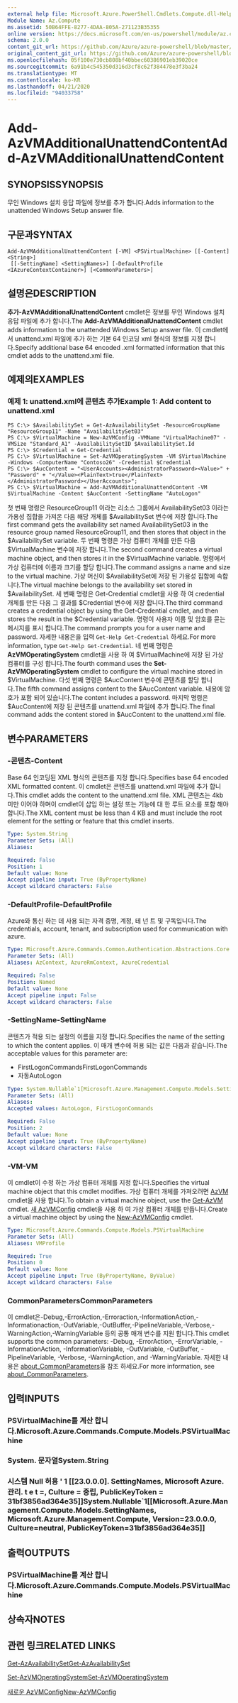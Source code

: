 ```yaml
---
external help file: Microsoft.Azure.PowerShell.Cmdlets.Compute.dll-Help.xml
Module Name: Az.Compute
ms.assetid: 50B64FFE-8277-4DAA-805A-271123B35355
online version: https://docs.microsoft.com/en-us/powershell/module/az.compute/add-azvmadditionalunattendcontent
schema: 2.0.0
content_git_url: https://github.com/Azure/azure-powershell/blob/master/src/Compute/Compute/help/Add-AzVMAdditionalUnattendContent.md
original_content_git_url: https://github.com/Azure/azure-powershell/blob/master/src/Compute/Compute/help/Add-AzVMAdditionalUnattendContent.md
ms.openlocfilehash: 05f100e730cb808bf40bbec60386901eb39020ce
ms.sourcegitcommit: 6a91b4c545350d316d3cf8c62f384478e3f3ba24
ms.translationtype: MT
ms.contentlocale: ko-KR
ms.lasthandoff: 04/21/2020
ms.locfileid: "94033758"
---
```

# <span data-ttu-id="89cdc-101">Add-AzVMAdditionalUnattendContent</span><span class="sxs-lookup"><span data-stu-id="89cdc-101">Add-AzVMAdditionalUnattendContent</span></span>

## <span data-ttu-id="89cdc-102">SYNOPSIS</span><span class="sxs-lookup"><span data-stu-id="89cdc-102">SYNOPSIS</span></span>
<span data-ttu-id="89cdc-103">무인 Windows 설치 응답 파일에 정보를 추가 합니다.</span><span class="sxs-lookup"><span data-stu-id="89cdc-103">Adds information to the unattended Windows Setup answer file.</span></span>

## <span data-ttu-id="89cdc-104">구문과</span><span class="sxs-lookup"><span data-stu-id="89cdc-104">SYNTAX</span></span>

```
Add-AzVMAdditionalUnattendContent [-VM] <PSVirtualMachine> [[-Content] <String>]
 [[-SettingName] <SettingNames>] [-DefaultProfile <IAzureContextContainer>] [<CommonParameters>]
```

## <span data-ttu-id="89cdc-105">설명은</span><span class="sxs-lookup"><span data-stu-id="89cdc-105">DESCRIPTION</span></span>
<span data-ttu-id="89cdc-106">**추가-AzVMAdditionalUnattendContent** cmdlet은 정보를 무인 Windows 설치 응답 파일에 추가 합니다.</span><span class="sxs-lookup"><span data-stu-id="89cdc-106">The **Add-AzVMAdditionalUnattendContent** cmdlet adds information to the unattended Windows Setup answer file.</span></span>
<span data-ttu-id="89cdc-107">이 cmdlet에서 unattend.xml 파일에 추가 하는 기본 64 인코딩 xml 형식의 정보를 지정 합니다.</span><span class="sxs-lookup"><span data-stu-id="89cdc-107">Specify additional base 64 encoded .xml formatted information that this cmdlet adds to the unattend.xml file.</span></span>

## <span data-ttu-id="89cdc-108">예제의</span><span class="sxs-lookup"><span data-stu-id="89cdc-108">EXAMPLES</span></span>

### <span data-ttu-id="89cdc-109">예제 1: unattend.xml에 콘텐츠 추가</span><span class="sxs-lookup"><span data-stu-id="89cdc-109">Example 1: Add content to unattend.xml</span></span>
```
PS C:\> $AvailabilitySet = Get-AzAvailabilitySet -ResourceGroupName "ResourceGroup11" -Name "AvailabilitySet03"
PS C:\> $VirtualMachine = New-AzVMConfig -VMName "VirtualMachine07" -VMSize "Standard_A1" -AvailabilitySetID $AvailabilitySet.Id 
PS C:\> $Credential = Get-Credential
PS C:\> $VirtualMachine = Set-AzVMOperatingSystem -VM $VirtualMachine  -Windows -ComputerName "Contoso26" -Credential $Credential
PS C:\> $AucContent = "<UserAccounts><AdministratorPassword><Value>" + "Password" + "</Value><PlainText>true</PlainText></AdministratorPassword></UserAccounts>";
PS C:\> $VirtualMachine = Add-AzVMAdditionalUnattendContent -VM $VirtualMachine -Content $AucContent -SettingName "AutoLogon"
```

<span data-ttu-id="89cdc-110">첫 번째 명령은 ResourceGroup11 이라는 리소스 그룹에서 AvailabilitySet03 이라는 가용성 집합을 가져온 다음 해당 개체를 $AvailabilitySet 변수에 저장 합니다.</span><span class="sxs-lookup"><span data-stu-id="89cdc-110">The first command gets the availability set named AvailabilitySet03 in the resource group named ResourceGroup11, and then stores that object in the $AvailabilitySet variable.</span></span>
<span data-ttu-id="89cdc-111">두 번째 명령은 가상 컴퓨터 개체를 만든 다음 $VirtualMachine 변수에 저장 합니다.</span><span class="sxs-lookup"><span data-stu-id="89cdc-111">The second command creates a virtual machine object, and then stores it in the $VirtualMachine variable.</span></span>
<span data-ttu-id="89cdc-112">명령에서 가상 컴퓨터에 이름과 크기를 할당 합니다.</span><span class="sxs-lookup"><span data-stu-id="89cdc-112">The command assigns a name and size to the virtual machine.</span></span>
<span data-ttu-id="89cdc-113">가상 머신이 $AvailabilitySet에 저장 된 가용성 집합에 속합니다.</span><span class="sxs-lookup"><span data-stu-id="89cdc-113">The virtual machine belongs to the availability set stored in $AvailabilitySet.</span></span>
<span data-ttu-id="89cdc-114">세 번째 명령은 Get-Credential cmdlet을 사용 하 여 credential 개체를 만든 다음 그 결과를 $Credential 변수에 저장 합니다.</span><span class="sxs-lookup"><span data-stu-id="89cdc-114">The third command creates a credential object by using the Get-Credential cmdlet, and then stores the result in the $Credential variable.</span></span>
<span data-ttu-id="89cdc-115">명령이 사용자 이름 및 암호를 묻는 메시지를 표시 합니다.</span><span class="sxs-lookup"><span data-stu-id="89cdc-115">The command prompts you for a user name and password.</span></span>
<span data-ttu-id="89cdc-116">자세한 내용은을 입력 `Get-Help Get-Credential` 하세요.</span><span class="sxs-lookup"><span data-stu-id="89cdc-116">For more information, type `Get-Help Get-Credential`.</span></span>
<span data-ttu-id="89cdc-117">네 번째 명령은 **AzVMOperatingSystem** cmdlet을 사용 하 여 $VirtualMachine에 저장 된 가상 컴퓨터를 구성 합니다.</span><span class="sxs-lookup"><span data-stu-id="89cdc-117">The fourth command uses the **Set-AzVMOperatingSystem** cmdlet to configure the virtual machine stored in $VirtualMachine.</span></span>
<span data-ttu-id="89cdc-118">다섯 번째 명령은 $AucContent 변수에 콘텐츠를 할당 합니다.</span><span class="sxs-lookup"><span data-stu-id="89cdc-118">The fifth command assigns content to the $AucContent variable.</span></span>
<span data-ttu-id="89cdc-119">내용에 암호가 포함 되어 있습니다.</span><span class="sxs-lookup"><span data-stu-id="89cdc-119">The content includes a password.</span></span>
<span data-ttu-id="89cdc-120">마지막 명령은 $AucContent에 저장 된 콘텐츠를 unattend.xml 파일에 추가 합니다.</span><span class="sxs-lookup"><span data-stu-id="89cdc-120">The final command adds the content stored in $AucContent to the unattend.xml file.</span></span>

## <span data-ttu-id="89cdc-121">변수</span><span class="sxs-lookup"><span data-stu-id="89cdc-121">PARAMETERS</span></span>

### <span data-ttu-id="89cdc-122">-콘텐츠</span><span class="sxs-lookup"><span data-stu-id="89cdc-122">-Content</span></span>
<span data-ttu-id="89cdc-123">Base 64 인코딩된 XML 형식의 콘텐츠를 지정 합니다.</span><span class="sxs-lookup"><span data-stu-id="89cdc-123">Specifies base 64 encoded XML formatted content.</span></span>
<span data-ttu-id="89cdc-124">이 cmdlet은 콘텐츠를 unattend.xml 파일에 추가 합니다.</span><span class="sxs-lookup"><span data-stu-id="89cdc-124">This cmdlet adds the content to the unattend.xml file.</span></span>
<span data-ttu-id="89cdc-125">XML 콘텐츠는 4kb 미만 이어야 하며이 cmdlet이 삽입 하는 설정 또는 기능에 대 한 루트 요소를 포함 해야 합니다.</span><span class="sxs-lookup"><span data-stu-id="89cdc-125">The XML content must be less than 4 KB and must include the root element for the setting or feature that this cmdlet inserts.</span></span>

```yaml
Type: System.String
Parameter Sets: (All)
Aliases:

Required: False
Position: 1
Default value: None
Accept pipeline input: True (ByPropertyName)
Accept wildcard characters: False
```

### <span data-ttu-id="89cdc-126">-DefaultProfile</span><span class="sxs-lookup"><span data-stu-id="89cdc-126">-DefaultProfile</span></span>
<span data-ttu-id="89cdc-127">Azure와 통신 하는 데 사용 되는 자격 증명, 계정, 테 넌 트 및 구독입니다.</span><span class="sxs-lookup"><span data-stu-id="89cdc-127">The credentials, account, tenant, and subscription used for communication with azure.</span></span>

```yaml
Type: Microsoft.Azure.Commands.Common.Authentication.Abstractions.Core.IAzureContextContainer
Parameter Sets: (All)
Aliases: AzContext, AzureRmContext, AzureCredential

Required: False
Position: Named
Default value: None
Accept pipeline input: False
Accept wildcard characters: False
```

### <span data-ttu-id="89cdc-128">-SettingName</span><span class="sxs-lookup"><span data-stu-id="89cdc-128">-SettingName</span></span>
<span data-ttu-id="89cdc-129">콘텐츠가 적용 되는 설정의 이름을 지정 합니다.</span><span class="sxs-lookup"><span data-stu-id="89cdc-129">Specifies the name of the setting to which the content applies.</span></span>
<span data-ttu-id="89cdc-130">이 매개 변수에 허용 되는 값은 다음과 같습니다.</span><span class="sxs-lookup"><span data-stu-id="89cdc-130">The acceptable values for this parameter are:</span></span>
- <span data-ttu-id="89cdc-131">FirstLogonCommands</span><span class="sxs-lookup"><span data-stu-id="89cdc-131">FirstLogonCommands</span></span>
- <span data-ttu-id="89cdc-132">자동</span><span class="sxs-lookup"><span data-stu-id="89cdc-132">AutoLogon</span></span>

```yaml
Type: System.Nullable`1[Microsoft.Azure.Management.Compute.Models.SettingNames]
Parameter Sets: (All)
Aliases:
Accepted values: AutoLogon, FirstLogonCommands

Required: False
Position: 2
Default value: None
Accept pipeline input: True (ByPropertyName)
Accept wildcard characters: False
```

### <span data-ttu-id="89cdc-133">-VM</span><span class="sxs-lookup"><span data-stu-id="89cdc-133">-VM</span></span>
<span data-ttu-id="89cdc-134">이 cmdlet이 수정 하는 가상 컴퓨터 개체를 지정 합니다.</span><span class="sxs-lookup"><span data-stu-id="89cdc-134">Specifies the virtual machine object that this cmdlet modifies.</span></span>
<span data-ttu-id="89cdc-135">가상 컴퓨터 개체를 가져오려면 [AzVM](./Get-AzVM.md) cmdlet을 사용 합니다.</span><span class="sxs-lookup"><span data-stu-id="89cdc-135">To obtain a virtual machine object, use the [Get-AzVM](./Get-AzVM.md) cmdlet.</span></span>
<span data-ttu-id="89cdc-136">[새 AzVMConfig](./New-AzVMConfig.md) cmdlet을 사용 하 여 가상 컴퓨터 개체를 만듭니다.</span><span class="sxs-lookup"><span data-stu-id="89cdc-136">Create a virtual machine object by using the [New-AzVMConfig](./New-AzVMConfig.md) cmdlet.</span></span>

```yaml
Type: Microsoft.Azure.Commands.Compute.Models.PSVirtualMachine
Parameter Sets: (All)
Aliases: VMProfile

Required: True
Position: 0
Default value: None
Accept pipeline input: True (ByPropertyName, ByValue)
Accept wildcard characters: False
```

### <span data-ttu-id="89cdc-137">CommonParameters</span><span class="sxs-lookup"><span data-stu-id="89cdc-137">CommonParameters</span></span>
<span data-ttu-id="89cdc-138">이 cmdlet은-Debug,-ErrorAction,-Erroraction,-InformationAction,-Informationaction,-OutVariable,-OutBuffer,-PipelineVariable,-Verbose,-WarningAction,-WarningVariable 등의 공통 매개 변수를 지원 합니다.</span><span class="sxs-lookup"><span data-stu-id="89cdc-138">This cmdlet supports the common parameters: -Debug, -ErrorAction, -ErrorVariable, -InformationAction, -InformationVariable, -OutVariable, -OutBuffer, -PipelineVariable, -Verbose, -WarningAction, and -WarningVariable.</span></span> <span data-ttu-id="89cdc-139">자세한 내용은 [about_CommonParameters](http://go.microsoft.com/fwlink/?LinkID=113216)을 참조 하세요.</span><span class="sxs-lookup"><span data-stu-id="89cdc-139">For more information, see [about_CommonParameters](http://go.microsoft.com/fwlink/?LinkID=113216).</span></span>

## <span data-ttu-id="89cdc-140">입력</span><span class="sxs-lookup"><span data-stu-id="89cdc-140">INPUTS</span></span>

### <span data-ttu-id="89cdc-141">PSVirtualMachine를 계산 합니다.</span><span class="sxs-lookup"><span data-stu-id="89cdc-141">Microsoft.Azure.Commands.Compute.Models.PSVirtualMachine</span></span>

### <span data-ttu-id="89cdc-142">System. 문자열</span><span class="sxs-lookup"><span data-stu-id="89cdc-142">System.String</span></span>

### <span data-ttu-id="89cdc-143">시스템 Null 허용 ' 1 [[23.0.0.0]. SettingNames, Microsoft Azure. 관리. t e t =, Culture = 중립, PublicKeyToken = 31bf3856ad364e35]]</span><span class="sxs-lookup"><span data-stu-id="89cdc-143">System.Nullable\`1[[Microsoft.Azure.Management.Compute.Models.SettingNames, Microsoft.Azure.Management.Compute, Version=23.0.0.0, Culture=neutral, PublicKeyToken=31bf3856ad364e35]]</span></span>

## <span data-ttu-id="89cdc-144">출력</span><span class="sxs-lookup"><span data-stu-id="89cdc-144">OUTPUTS</span></span>

### <span data-ttu-id="89cdc-145">PSVirtualMachine를 계산 합니다.</span><span class="sxs-lookup"><span data-stu-id="89cdc-145">Microsoft.Azure.Commands.Compute.Models.PSVirtualMachine</span></span>

## <span data-ttu-id="89cdc-146">상속자</span><span class="sxs-lookup"><span data-stu-id="89cdc-146">NOTES</span></span>

## <span data-ttu-id="89cdc-147">관련 링크</span><span class="sxs-lookup"><span data-stu-id="89cdc-147">RELATED LINKS</span></span>

[<span data-ttu-id="89cdc-148">Get-AzAvailabilitySet</span><span class="sxs-lookup"><span data-stu-id="89cdc-148">Get-AzAvailabilitySet</span></span>](./Get-AzAvailabilitySet.md)

[<span data-ttu-id="89cdc-149">Set-AzVMOperatingSystem</span><span class="sxs-lookup"><span data-stu-id="89cdc-149">Set-AzVMOperatingSystem</span></span>](./Set-AzVMOperatingSystem.md)

[<span data-ttu-id="89cdc-150">새로운 AzVMConfig</span><span class="sxs-lookup"><span data-stu-id="89cdc-150">New-AzVMConfig</span></span>](./New-AzVMConfig.md)
